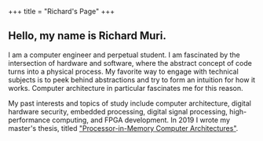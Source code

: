 +++
title = "Richard's Page"
+++

## Hello, my name is Richard Muri.

I am a computer engineer and perpetual student. I am fascinated by the intersection of hardware and software, where the abstract concept of code turns into a physical process. My favorite way to engage with technical subjects is to peek behind abstractions and try to form an intuition for how it works. Computer architecture in particular fascinates me for this reason. 

My past interests and topics of study include computer architecture, digital hardware security, embedded processing, digital signal processing, high-performance computing, and FPGA development. In 2019 I wrote my master's thesis, titled ["Processor-in-Memory Computer Architectures"](www.github.com).
